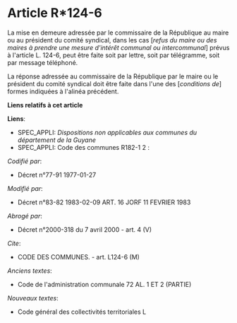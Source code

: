 # Article R*124-6

La mise en demeure adressée par le commissaire de la République au maire ou au président du comité syndical, dans les cas
[*refus du maire ou des maires à prendre une mesure d'intérêt communal ou intercommunal*] prévus à l'article L. 124-6, peut
être faite soit par lettre, soit par télégramme, soit par message téléphoné.

La réponse adressée au commissaire de la République par le maire ou le président du comité syndical doit être faite dans
l'une des [*conditions de*] formes indiquées à l'alinéa précédent.

**Liens relatifs à cet article**

**Liens**:

  - SPEC_APPLI: *Dispositions non applicables aux communes du département de la Guyane*
  - SPEC_APPLI: Code des communes R182-1 2 :

_Codifié par_:

  - Décret n°77-91 1977-01-27

_Modifié par_:

  - Décret n°83-82 1983-02-09 ART. 16 JORF 11 FEVRIER 1983

_Abrogé par_:

  - Décret n°2000-318 du 7 avril 2000 - art. 4 (V)

_Cite_:

  - CODE DES COMMUNES. - art. L124-6 (M)

_Anciens textes_:

  - Code de l'administration communale 72 AL. 1 ET 2 (PARTIE)

_Nouveaux textes_:

  - Code général des collectivités territoriales L
